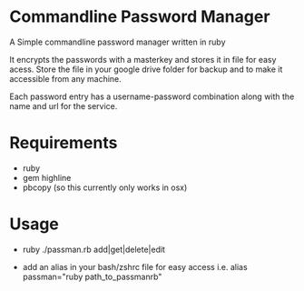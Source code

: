 # Commandline Password Manager
A Simple commandline password manager written in ruby

It encrypts the passwords with a masterkey and stores it in file for
easy acess. Store the file in your google drive folder for backup and to make it
accessible from any machine.

Each password entry has a username-password combination along with the
name and url for the service.

# Requirements
* ruby
* gem highline
* pbcopy (so this currently only works in osx)

# Usage
* ruby ./passman.rb add|get|delete|edit

* add an alias in your bash/zshrc file for easy access
i.e. alias passman="ruby path_to_passmanrb"
